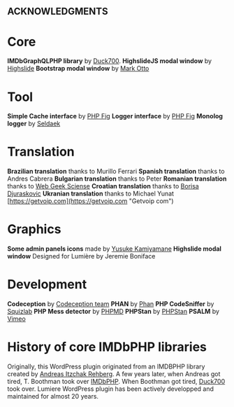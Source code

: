 ## ACKNOWLEDGMENTS

# Core
**IMDbGraphQLPHP library** by [Duck700](https://github.com/duck7000/imdbGraphQLPHP "IMDbGraphQLPHP GIT").
**HighslideJS modal window** by [Highslide](https://highslide.com/ "Highslide website")
**Bootstrap modal window** by [Mark Otto](https://getbootstrap.com/ "Bootstrap website")

# Tool
**Simple Cache interface** by [PHP Fig](https://github.com/php-fig/simple-cache "Psr Simple Cache GIT")
**Logger interface** by [PHP Fig](https://github.com/php-fig/log "Psr Logger GIT")
**Monolog logger** by [Seldaek](https://github.com/Seldaek/monolog/ "Monolog GIT")

# Translation
**Brazilian translation** thanks to Murillo Ferrari 
**Spanish translation** thanks to Andres Cabrera
**Bulgarian translation** thanks to Peter
**Romanian translation** thanks to [Web Geek Sciense](https://webhostinggeeks.com "Web Hosting Geeks")
**Croatian translation** thanks to [Borisa Djuraskovic](https://www.webhostinghub.com/ "Hub webhosting")
**Ukranian translation** thanks to Michael Yunat [https://getvoip.com](https://getvoip.com "Getvoip com")

# Graphics
**Some admin panels icons** made by [Yusuke Kamiyamane](https://p.yusukekamiyamane.com/ "Yusuke Kamiyamane homepage")
**Highslide modal window** Designed for Lumière by Jeremie Boniface

# Development
**Codeception** by [Codeception team](https://codeception.com/ "Codeception website")
**PHAN** by [Phan](https://github.com/phan/phan/ "Phan GIT")
**PHP CodeSniffer** by [Squizlab](https://github.com/squizlabs/PHP_CodeSniffer "PHPCS GIT")
**PHP Mess detector** by [PHPMD](https://phpmd.org/ "PHPMD website")
**PHPStan** by [PHPStan](https://github.com/phpstan/phpstan "PHPStan GIT")
**PSALM** by [Vimeo](https://github.com/vimeo/psalm "Psalm GIT")

# History of core IMDbPHP libraries
Originally, this WordPress plugin originated from an IMDBPHP library created by [Andreas Itzchak Rehberg](https://izzy.rehbergs.info/ "Personal Websie"). A few years later, when Andreas got tired, T. Boothman took over [IMDbPHP](https://github.com/tboothman/imdbphp/ "IMDbPHP GIT"). When Boothman got tired, [Duck700](https://github.com/duck7000/imdbGraphQLPHP "IMDbGraphQLPHP GIT") took over.
Lumiere WordPress plugin has been actively developped and maintained for almost 20 years.
